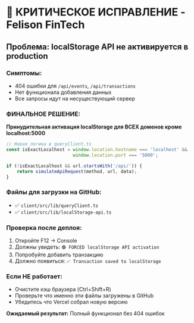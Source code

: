 # 🚨 КРИТИЧЕСКОЕ ИСПРАВЛЕНИЕ - Felison FinTech

## Проблема: localStorage API не активируется в production

### Симптомы:
- 404 ошибки для `/api/events`, `/api/transactions`
- Нет функционала добавления данных
- Все запросы идут на несуществующий сервер

### ФИНАЛЬНОЕ РЕШЕНИЕ:

**Принудительная активация localStorage для ВСЕХ доменов кроме localhost:5000**

```javascript
// Новая логика в queryClient.ts
const isExactLocalhost = window.location.hostname === 'localhost' && 
                         window.location.port === '5000';

if (!isExactLocalhost && url.startsWith('/api/')) {
    return simulateApiRequest(method, url, data);
}
```

### Файлы для загрузки на GitHub:
- ✅ `client/src/lib/queryClient.ts` 
- ✅ `client/src/lib/localStorage-api.ts`

### Проверка после деплоя:
1. Откройте F12 → Console
2. Должны увидеть: `🟢 FORCED localStorage API activation`
3. Попробуйте добавить транзакцию
4. Должно появиться: `✅ Transaction saved to localStorage`

### Если НЕ работает:
- Очистите кэш браузера (Ctrl+Shift+R)
- Проверьте что именно эти файлы загружены в GitHub
- Убедитесь что Vercel собрал новую версию

**Ожидаемый результат:** Полный функционал без 404 ошибок
